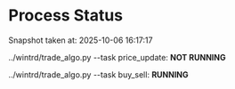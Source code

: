 # Process Status

Snapshot taken at: 2025-10-06 16:17:17

../wintrd/trade_algo.py --task price_update: **NOT RUNNING**

../wintrd/trade_algo.py --task buy_sell: **RUNNING**

